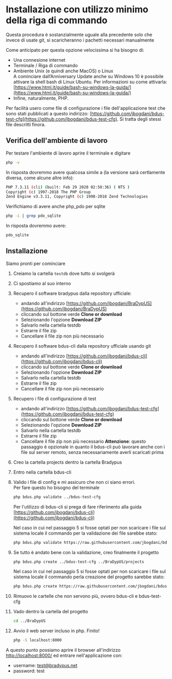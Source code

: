 # Installazione con utilizzo minimo della riga di commando

Questa procedura è sostanzialmente uguale alla precedente
solo che invece di usate git, si scaricheranno i pachetti
necessari manualmente

Come anticipato per questa opzione velocissima si ha bisogno di:
- Una connesione internet
- Terminale / Riga di commando
- Ambiente Unix (e quindi anche MacOS) o Linux  
    A cominciare dall’Anniversary Update anche 
    su Windows 10 è possibile attivare la shell bash di Linux Ubuntu.
    Per informazioni su come attivarla: 
    [https://www.html.it/guide/bash-su-windows-la-guida/](https://www.html.it/guide/bash-su-windows-la-guida/)
- Infine, naturalmente, PHP.

Per facilità usero come file di configurazione i file
dell'applicazione test che sono stati pubblicati a questo indirizzo:
[https://github.com/jbogdani/bdus-test-cfg](https://github.com/jbogdani/bdus-test-cfg).
Si tratta degli stessi file descritti finora.

## Verifica dell'ambiente di lavoro

Per testare l'ambiente di lavoro aprire il terminale e digitare

```bash
php -v
```

In risposta dovremmo avere qualcosa simile a (la versione sarà certlamente diversa, come alcune altre info):

```bash
PHP 7.3.11 (cli) (built: Feb 29 2020 02:50:36) ( NTS )
Copyright (c) 1997-2018 The PHP Group
Zend Engine v3.3.11, Copyright (c) 1998-2018 Zend Technologies
```

Verifichiamo di avere anche php_pdo per sqlite
```bash
php -i | grep pdo_sqlite 
```

In risposta dovremmo avere:

```bash
pdo_sqlite
```

## Installazione

Siamo pronti per cominciare

1. Creiamo la cartella `testdb` dove tutto si svolgerà
2. Ci spostiamo al suo interno
3. Recupero il software bradypus dalla repository ufficiale:
    - andando all'indirizzo
    [https://github.com/jbogdani/BraDypUS](https://github.com/jbogdani/BraDypUS)
    - cliccando sul bottone verde **Clone or download**
    - Selezionando l'opzione **Download ZIP**
    - Salvarlo nella cartella testdb
    - Estrarre il file zip
    - Cancellare il file zip non più necessario
4. Recupero il software bdus-cli dalla repository ufficiale usando git
    - andando all'indirizzo
    [https://github.com/jbogdani/bdus-cli](https://github.com/jbogdani/bdus-cli)
    - cliccando sul bottone verde **Clone or download**
    - Selezionando l'opzione **Download ZIP**
    - Salvarlo nella cartella testdb
    - Estrarre il file zip
    - Cancellare il file zip non più necessario
5. Recupero i file di configurazione di test
    - andando all'indirizzo
    [https://github.com/jbogdani/bdus-test-cfg](https://github.com/jbogdani/bdus-test-cfg)
    - cliccando sul bottone verde **Clone or download**
    - Selezionando l'opzione **Download ZIP**
    - Salvarlo nella cartella testdb
    - Estrarre il file zip
    - Cancellare il file zip non più necessario
    **Attenzione**: questo passaggio è opzionale in quanto il bdus-cli può lavorare 
    anche con i file sul server remoto, senza necessariamente averli scaricati prima
6. Creo la cartella projects dentro la cartella Bradypus
7. Entro nella cartella bdus-cli
8. Valido i file di config e mi assicuro che non ci siano errori.  
Per fare questo ho bisogno del terminale
    ```bash
    php bdus.php validate ../bdus-test-cfg
    ```
    Per l'utilizzo di bdus-cli si prega di fare riferimento alla guida
    [https://github.com/jbogdani/bdus-cli](https://github.com/jbogdani/bdus-cli)

    Nel caso in cui nel passaggio 5 si fosse optati per non scaricare i file sul sistema locale
    il commando per la validazione dei file sarebbe stato:
    ```bash
    php bdus.php validate https://raw.githubusercontent.com/jbogdani/bdus-test-cfg/master
    ```

9. Se tutto è andato bene con la validazione, creo finalmente il progetto
    ```bash
    php bdus.php create ../bdus-test-cfg ../BraDypUS/projects
    ```

    Nel caso in cui nel passaggio 5 si fosse optati per non scaricare i file sul sistema locale
    il commando perla creazione del progetto sarebbe stato:
    ```bash
    php bdus.php create https://raw.githubusercontent.com/jbogdani/bdus-test-cfg/master ../BraDypUS/projects
    ```

10. Rimuovo le cartelle che non servono più, ovvero bdus-cli e bdus-test-cfg

10. Vado dentro la cartella del progetto
    ```bash
    cd ../BraDypUS
    ```
12. Avvio il web server incluso in php. Finito!
    ```bash
    php -S localhost:8000
    ```

A questo punto possiamo aprire il browser all'indirizzo 
[http://localhost:8000/](http://localhost:8000/) ed entrare nell'applicazione con:
- username: test@bradypus.net
- password: test
